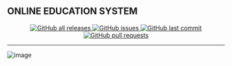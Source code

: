 ## ONLINE EDUCATION SYSTEM

<p align="center">
    <a href="https://github.com/vasu-1/University-Website">
      <img alt="GitHub all releases" src="https://img.shields.io/github/downloads/vasu-1/University-Website/total?label=Downloads&logo=github">
    </a>
    <a href="https://github.com/vasu-1/University-Website/issues">
      <img alt="GitHub issues" src="https://img.shields.io/github/issues/vasu-1/University-Website?logo=github">
    </a>
    <a href="https://github.com/vasu-1/University-Website/commits">
      <img alt="GitHub last commit" src="https://img.shields.io/github/last-commit/vasu-1/University-Website?logo=github">
    </a>
    <a href="https://github.com/vasu-1/University-Website/pulls">
      <img alt="GitHub pull requests" src="https://img.shields.io/github/issues-pr/vasu-1/University-Website?logo=github">
    </a>
   </p>

---

  ![image](https://user-images.githubusercontent.com/76911582/138220565-696c0125-2891-4e6f-a787-02d3eae9e325.png)
